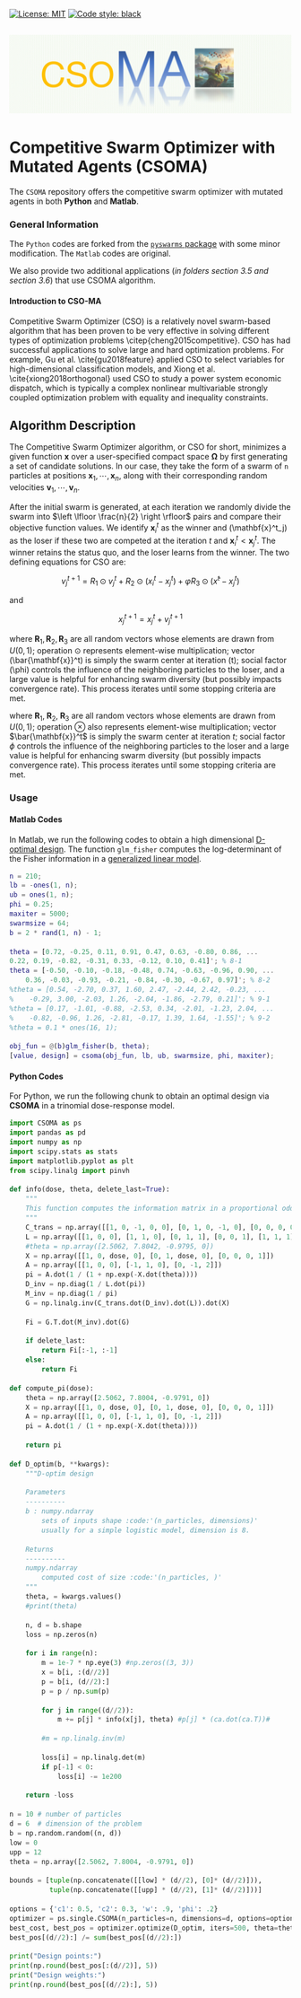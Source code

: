 [![License: MIT](https://img.shields.io/badge/license-MIT-blue.svg )](https://github.com/ElvisCuiHan/CSOMA/blob/main/LICENSE.md)
[![Code style: black](https://img.shields.io/badge/code%20style-black-000000.svg)](https://github.com/ambv/black)

![CSOMA Logo](https://github.com/ElvisCuiHan/CSOMA/blob/main/csoma-main.png?width="300")
---

# Competitive Swarm Optimizer with Mutated Agents (CSOMA)
The `CSOMA` repository offers the competitive swarm optimizer with mutated agents in both **Python** and **Matlab**.

### General Information

The `Python` codes are forked from the [`pyswarms` package](https://github.com/ljvmiranda921/pyswarms) with some minor modification.
The `Matlab` codes are original.

We also provide two additional applications (*in folders section 3.5 and section 3.6*) that use CSOMA algorithm.

#### Introduction to CSO-MA

Competitive Swarm Optimizer (CSO) is a relatively novel swarm-based algorithm that has been proven to be very effective in solving different types of optimization problems \citep{cheng2015competitive}. CSO has had successful applications to solve large and hard optimization problems. For example, Gu et al. \cite{gu2018feature} applied CSO to select variables for high-dimensional classification models, and Xiong et al. \cite{xiong2018orthogonal} used CSO to study a power system economic dispatch, which is typically a complex nonlinear multivariable strongly coupled optimization problem with equality and inequality constraints.

## Algorithm Description

The Competitive Swarm Optimizer algorithm, or CSO for short, minimizes a given function $\mathbf{x}$ over a user-specified compact space $\boldsymbol{\Omega}$ by first generating a set of candidate solutions. In our case, they take the form of a swarm of `n` particles at positions $\mathbf{x}_1, \cdots, \mathbf{x}_n$, along with their corresponding random velocities $\mathbf{v}_1, \cdots, \mathbf{v}_n$.



After the initial swarm is generated, at each iteration we randomly divide the swarm into $\left \lfloor \frac{n}{2} \right \rfloor$ pairs and compare their objective function values. We identify $\mathbf{x}^t_i$ as the winner and \(\mathbf{x}^t_j\) as the loser if these two are competed at the iteration $t$ and $\mathbf{x}^t_i < \mathbf{x}^t_j$. The winner retains the status quo, and the loser learns from the winner. The two defining equations for CSO are:

```math
v^{t+1}_{j} = R_1 ⊙ v^t_{j} + R_2 ⊙ (x^t_{i} - x^t_{j}) + φR_3 ⊙ (x̄^t - x^t_{j})
```
and
```math
x^{t+1}_{j} = x^t_{j} + v^{t+1}_{j}
```

where $\mathbf{R}_1, \mathbf{R}_2, \mathbf{R}_3$ are all random vectors whose elements are drawn from $U(0, 1)$; operation $\odot$ represents element-wise multiplication; vector \(\bar{\mathbf{x}}^t\) is simply the swarm center at iteration \(t\); social factor \(\phi\) controls the influence of the neighboring particles to the loser, and a large value is helpful for enhancing swarm diversity (but possibly impacts convergence rate). This process iterates until some stopping criteria are met.


where $\mathbf{R}_1, \;\mathbf{R}_2, \;\mathbf{R}_3$ are all random vectors whose elements are drawn from $U(0, 1)$; operation $\otimes$ also represents element-wise multiplication; vector $\bar{\mathbf{x}}^t$ is simply the swarm center at iteration $t$; social factor $\phi$ controls the influence of the neighboring particles to the loser and a large value is helpful for enhancing swarm diversity (but possibly impacts convergence rate). 
This process iterates until some stopping criteria are met.

### Usage

#### Matlab Codes

In Matlab, we run the following codes to obtain a high dimensional [D-optimal design](https://en.wikipedia.org/wiki/Optimal_design). The function `glm_fisher` computes the log-determinant of the Fisher information in a [generalized linear model](https://en.wikipedia.org/wiki/Generalized_linear_model).

```matlab
n = 210;
lb = -ones(1, n);
ub = ones(1, n);
phi = 0.25;
maxiter = 5000;
swarmsize = 64;
b = 2 * rand(1, n) - 1;

theta = [0.72, -0.25, 0.11, 0.91, 0.47, 0.63, -0.80, 0.86, ...
0.22, 0.19, -0.82, -0.31, 0.33, -0.12, 0.10, 0.41]'; % 8-1
theta = [-0.50, -0.10, -0.18, -0.48, 0.74, -0.63, -0.96, 0.90, ...
    0.36, -0.03, -0.93, -0.21, -0.84, -0.30, -0.67, 0.97]'; % 8-2
%theta = [0.54, -2.70, 0.37, 1.60, 2.47, -2.44, 2.42, -0.23, ...
%    -0.29, 3.00, -2.03, 1.26, -2.04, -1.86, -2.79, 0.21]'; % 9-1
%theta = [0.17, -1.01, -0.88, -2.53, 0.34, -2.01, -1.23, 2.04, ...
%    -0.82, -0.96, 1.26, -2.81, -0.17, 1.39, 1.64, -1.55]'; % 9-2
%theta = 0.1 * ones(16, 1);

obj_fun = @(b)glm_fisher(b, theta);
[value, design] = csoma(obj_fun, lb, ub, swarmsize, phi, maxiter);
```

#### Python Codes

For Python, we run the following chunk to obtain an optimal design via **CSOMA** in a trinomial dose-response model.

```python
import CSOMA as ps
import pandas as pd
import numpy as np
import scipy.stats as stats
import matplotlib.pyplot as plt
from scipy.linalg import pinvh

def info(dose, theta, delete_last=True):
    """
    This function computes the information matrix in a proportional odds model.
    """
    C_trans = np.array([[1, 0, -1, 0, 0], [0, 1, 0, -1, 0], [0, 0, 0, 0, 1]])
    L = np.array([[1, 0, 0], [1, 1, 0], [0, 1, 1], [0, 0, 1], [1, 1, 1]])
    #theta = np.array([2.5062, 7.8042, -0.9795, 0])
    X = np.array([[1, 0, dose, 0], [0, 1, dose, 0], [0, 0, 0, 1]])
    A = np.array([[1, 0, 0], [-1, 1, 0], [0, -1, 2]])
    pi = A.dot(1 / (1 + np.exp(-X.dot(theta))))
    D_inv = np.diag(1 / L.dot(pi))
    M_inv = np.diag(1 / pi)
    G = np.linalg.inv(C_trans.dot(D_inv).dot(L)).dot(X)
    
    Fi = G.T.dot(M_inv).dot(G)
    
    if delete_last:
        return Fi[:-1, :-1]
    else:
        return Fi

def compute_pi(dose):
    theta = np.array([2.5062, 7.8004, -0.9791, 0])
    X = np.array([[1, 0, dose, 0], [0, 1, dose, 0], [0, 0, 0, 1]])
    A = np.array([[1, 0, 0], [-1, 1, 0], [0, -1, 2]])
    pi = A.dot(1 / (1 + np.exp(-X.dot(theta))))

    return pi

def D_optim(b, **kwargs):
    """D-optim design

    Parameters
    ----------
    b : numpy.ndarray
        sets of inputs shape :code:'(n_particles, dimensions)'
        usually for a simple logistic model, dimension is 8.

    Returns
    ----------
    numpy.ndarray
        computed cost of size :code:'(n_particles, )'
    """
    theta, = kwargs.values()
    #print(theta)

    n, d = b.shape
    loss = np.zeros(n)
    
    for i in range(n):
        m = 1e-7 * np.eye(3) #np.zeros((3, 3))
        x = b[i, :(d//2)]
        p = b[i, (d//2):]
        p = p / np.sum(p)
        
        for j in range((d//2)):
            m += p[j] * info(x[j], theta) #p[j] * (ca.dot(ca.T))#
            
        #m = np.linalg.inv(m)
        
        loss[i] = np.linalg.det(m)
        if p[-1] < 0:
            loss[i] -= 1e200
        
    return -loss

n = 10 # number of particles
d = 6  # dimension of the problem
b = np.random.random((n, d))
low = 0
upp = 12
theta = np.array([2.5062, 7.8004, -0.9791, 0])

bounds = [tuple(np.concatenate([[low] * (d//2), [0]* (d//2)])),
          tuple(np.concatenate([[upp] * (d//2), [1]* (d//2)]))]

options = {'c1': 0.5, 'c2': 0.3, 'w': .9, 'phi': .2}
optimizer = ps.single.CSOMA(n_particles=n, dimensions=d, options=options, bounds=bounds)
best_cost, best_pos = optimizer.optimize(D_optim, iters=500, theta=theta)
best_pos[(d//2):] /= sum(best_pos[(d//2):])

print("Design points:")
print(np.round(best_pos[:(d//2)], 5))
print("Design weights:")
print(np.round(best_pos[(d//2):], 5))
```
